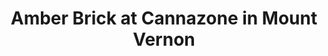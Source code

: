 ---
title: "Amber Brick at Cannazone in Mount Vernon"
layout: picture
picture: "/assets/posts/2018/2018-03-23-amber-brick-at-cannazone/20180323_230926069_iOS.jpg"
tags:
  - Amber Brick
  - Cannabis
  - Mount Vernon
  - Photograph
  - Leaf  
  - Sticker
  - Window
---